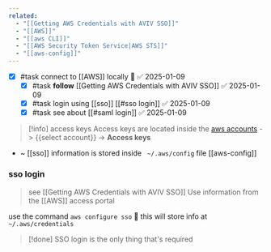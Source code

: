 ```yaml
---
related:
  - "[[Getting AWS Credentials with AVIV SSO]]"
  - "[[AWS]]"
  - "[[aws CLI]]"
  - "[[AWS Security Token Service|AWS STS]]"
  - "[[aws-config]]"
---
```

- [x] #task connect to [[AWS]] locally 🔼 ✅ 2025-01-09
	- [x] #task **follow** [[Getting AWS Credentials with AVIV SSO]] ✅ 2025-01-09
	- [x] #task login using [[sso]] [[#sso login]] ✅ 2025-01-09
	- [x] #task see about [[#saml login]] ✅ 2025-01-09

> [!info] access keys
> Access keys are located inside the [aws accounts](https://d-93670866e1.awsapps.com/start/#/?tab=accounts)  -> {{select account}} -> **Access keys**
- ~ [[sso]] information is stored inside ` ~/.aws/config` file [[aws-config]]

### sso login
>  see [[Getting AWS Credentials with AVIV SSO]]
    Use information from the [[AWS]] access portal

use the command `aws configure sso`
🔖 this will store info at `~/.aws/credentials`

> [!done] SSO login is the only thing that's required
